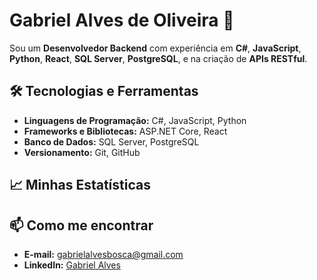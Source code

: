 # Gabriel Alves de Oliveira 👋

Sou um **Desenvolvedor Backend** com experiência em **C#**, **JavaScript**, **Python**, **React**, **SQL Server**, **PostgreSQL**, e na criação de **APIs RESTful**.

## 🛠️ Tecnologias e Ferramentas

- **Linguagens de Programação:** C#, JavaScript, Python
- **Frameworks e Bibliotecas:** ASP.NET Core, React
- **Banco de Dados:** SQL Server, PostgreSQL
- **Versionamento:** Git, GitHub

## 📈 Minhas Estatísticas



## 📫 Como me encontrar

- **E-mail:** [gabrielalvesbosca@gmail.com](mailto:gabrielalvesbosca@gmail.com)
- **LinkedIn:** [Gabriel Alves](https://www.linkedin.com/in/gabriel-alves-7376a61a4)
